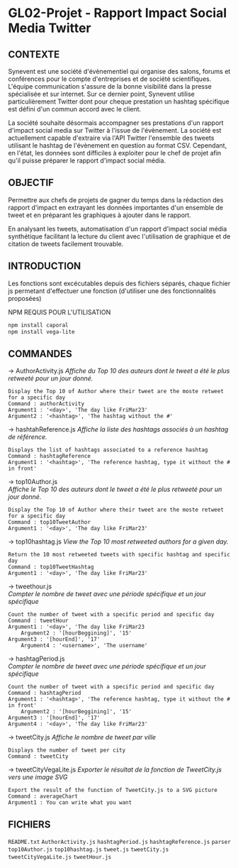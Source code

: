 # GL02-Projet - Rapport Impact Social Media Twitter

## CONTEXTE

Synevent est une société d'évènementiel qui organise des salons, forums et conférences pour le compte d'entreprises et de société scientifiques. L'équipe communication s'assure de la bonne visibilité dans la presse spécialisée et sur internet. Sur ce dernier point, Synevent utilise particulièrement Twitter dont pour cheque prestation un hashtag spécifique est défini d'un commun accord avec le client. 

La société souhaite désormais accompagner ses prestations d'un rapport d'impact social media sur Twitter à l'issue de l'évènement. La société est actuellement capable d'extraire via l'API Twitter l'ensemble des tweets utilisant le hashtag de l'évènement en question au format CSV. Cependant, en l'état, les données sont difficiles à exploiter pour le chef de projet afin qu'il puisse préparer le rapport d'impact social média.

## OBJECTIF
Permettre aux chefs de projets de gagner du temps dans la rédaction des rapport d'impact en extrayant les données importantes d'un ensemble de tweet et en préparant les graphiques à ajouter dans le rapport. 

En analysant les tweets, automatisation d'un rapport d'impact social média synthétique facilitant la lecture du client avec l'utilisation de graphique et de citation de tweets facilement trouvable. 


## INTRODUCTION

Les fonctions sont excécutables depuis des fichiers séparés,
chaque fichier js permetant d'effectuer une fonction (d'utiliser une des fonctionnalités proposées)

NPM REQUIS POUR L'UTILISATION

```bash
npm install caporal
npm install vega-lite
```
## COMMANDES

-> AuthorActivity.js
_Affiche du Top 10 des auteurs dont le tweet a été le plus retweeté pour un jour donné._

	Display the Top 10 of Author where their tweet are the moste retweet for a specific day
	Command : authorActivity
	Argument1 : '<day>', 'The day like FriMar23'
	Argument2 : '<hashtag>', 'The hashtag without the #'

-> hashtahReference.js
_Affiche la liste des hashtags associés à un hashtag de référence._

	Displays the list of hashtags associated to a reference hashtag
	Command : hashtagReference
	Argument1 : '<hashtag>', 'The reference hashtag, type it without the # in front'


-> top10Author.js  
_Affiche le Top 10 des auteurs dont le tweet a été le plus retweeté pour un jour donné._

	Display the Top 10 of Author where their tweet are the moste retweet for a specific day
	Command : top10TweetAuthor
	Argument1 : '<day>', 'The day like FriMar23'


-> top10hashtag.js 
_View the Top 10 most retweeted authors for a given day._

	Return the 10 most retweeted tweets with specific hashtag and specific day
	Command : top10TweetHashtag
	Argument1 : '<day>', 'The day like FriMar23'


-> tweethour.js  
_Compter le nombre de tweet avec une période spécifique et un jour spécifique_

	Count the number of tweet with a specific period and specific day
	Command : tweetHour
	Argument1 : '<day>', 'The day like FriMar23
    	Argument2 : '[hourBeggining]', '15'
   	Argument3 : '[hourEnd]', '17'
    	Argument4 : '<username>', 'The username'

-> hashtagPeriod.js  
_Compter le nombre de tweet avec une période spécifique et un jour spécifique_

	Count the number of tweet with a specific period and specific day
	Command : hashtagPeriod
	Argument1 : '<hashtag>', 'The reference hashtag, type it without the # in front'
    	Argument2 : '[hourBeggining]', '15'
   	Argument3 : '[hourEnd]', '17'
	Argument4 : '<day>', 'The day like FriMar23'

-> tweetCity.js
_Affiche le nombre de tweet par ville_

	Displays the number of tweet per city
	Command : tweetCity

-> tweetCityVegaLite.js
_Exporter le résultat de la fonction de TweetCity.js vers une image SVG_

	Export the result of the function of TweetCity.js to a SVG picture
	Command : averageChart
	Argument1 : You can write what you want

## FICHIERS

```README.txt```
```AuthorActivity.js```
```hashtagPeriod.js```
```hashtagReference.js```
```parser```
```top10Author.js```
```top10hashtag.js```
```tweet.js```
```tweetCity.js```
```tweetCityVegaLite.js```
```tweetHour.js```

